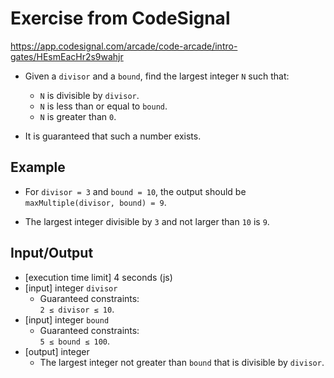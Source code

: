 # Exercise from CodeSignal
https://app.codesignal.com/arcade/code-arcade/intro-gates/HEsmEacHr2s9wahjr


- Given a `divisor` and a `bound`, find the largest integer `N` such that:

  - `N` is divisible by `divisor`.
  - `N` is less than or equal to `bound`.
  - `N` is greater than `0`.
- It is guaranteed that such a number exists.

## Example

- For `divisor = 3` and `bound = 10`, the output should be <br>
  `maxMultiple(divisor, bound) = 9`.

- The largest integer divisible by `3` and not larger than `10` is `9`.

## Input/Output
- [execution time limit] 4 seconds (js)
- [input] integer `divisor`
  - Guaranteed constraints: <br> `2 ≤ divisor ≤ 10`.
- [input] integer `bound`
  - Guaranteed constraints: <br> `5 ≤ bound ≤ 100`.
- [output] integer
  - The largest integer not greater than `bound` that is divisible by `divisor`.
